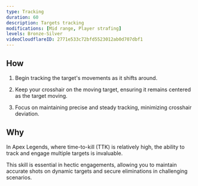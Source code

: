 ```yaml
---
type: Tracking
duration: 60
description: Targets tracking
modifications: [Mid range, Player strafing]
levels: Bronze-Silver
videoCloudflareID: 2771e533c72bfd5523012ab0d707dbf1
---
```


## How

1. Begin tracking the target's movements as it shifts around.

2. Keep your crosshair on the moving target, ensuring it remains centered as the target moving.

3. Focus on maintaining precise and steady tracking, minimizing crosshair deviation.

## Why

In Apex Legends, where time-to-kill (TTK) is relatively high, the ability to track and engage multiple targets is invaluable.

This skill is essential in hectic engagements, allowing you to maintain accurate shots on dynamic targets and secure eliminations in challenging scenarios.

